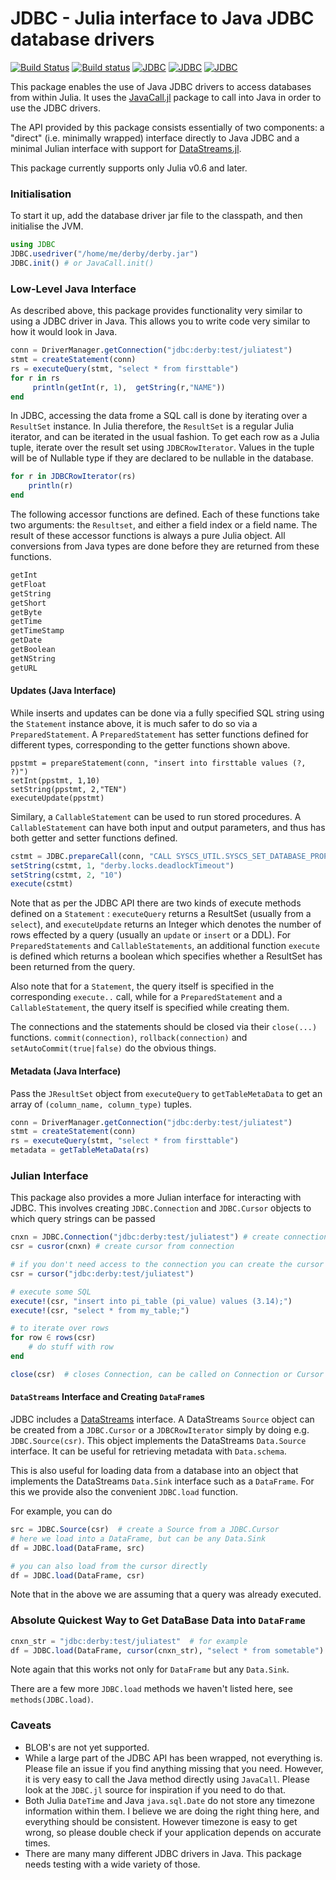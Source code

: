 # JDBC - Julia interface to Java JDBC database drivers

[![Build Status](https://travis-ci.org/JuliaDB/JDBC.jl.svg?branch=master)](https://travis-ci.org/JuliaDB/JDBC.jl)  [![Build status](https://ci.appveyor.com/api/projects/status/3m0pq27s24mkaduq?svg=true)](https://ci.appveyor.com/project/aviks/jdbc-jl)   [![JDBC](http://pkg.julialang.org/badges/JDBC_0.4.svg)](http://pkg.julialang.org/?pkg=JDBC)  [![JDBC](http://pkg.julialang.org/badges/JDBC_0.5.svg)](http://pkg.julialang.org/?pkg=JDBC)  [![JDBC](http://pkg.julialang.org/badges/JDBC_0.6.svg)](http://pkg.julialang.org/?pkg=JDBC)


This package enables the use of Java JDBC drivers to access databases from within Julia. It uses the [JavaCall.jl](https://github.com/aviks/JavaCall.jl) package to call into Java in order to use the JDBC drivers. 

The API provided by this package consists essentially of two components: a "direct" (i.e. minimally wrapped) interface directly to Java JDBC and a minimal
Julian interface with support for [DataStreams.jl](https://github.com/JuliaData/DataStreams.jl).

This package currently supports only Julia v0.6 and later.


### Initialisation

To start it up, add the database driver jar file to the classpath, and then initialise the JVM. 

```julia
using JDBC
JDBC.usedriver("/home/me/derby/derby.jar")
JDBC.init() # or JavaCall.init()
 ```

### Low-Level Java Interface

As described above, this package provides functionality very similar to using a JDBC driver in Java. This allows you to write code very similar to how it would
look in Java.

```julia
conn = DriverManager.getConnection("jdbc:derby:test/juliatest")
stmt = createStatement(conn)
rs = executeQuery(stmt, "select * from firsttable")
for r in rs
     println(getInt(r, 1),  getString(r,"NAME"))
end
```

In JDBC, accessing the data frome a SQL call is done by iterating over a `ResultSet` instance. In Julia therefore, the `ResultSet` is a regular Julia iterator, and can be iterated in the usual fashion. 
To get each row as a Julia tuple, iterate over the result set using `JDBCRowIterator`.  Values in the tuple will be of Nullable type if they are declared to be nullable in the database.

```julia
for r in JDBCRowIterator(rs)
    println(r)
end
```

The following accessor functions are defined. Each of these functions take two arguments:  the `Resultset`, and either a field index or a field name. The result of these accessor functions is always a pure Julia object. All conversions from Java types are done before they are returned from these functions. 
```julia
getInt
getFloat
getString 
getShort 
getByte 
getTime 
getTimeStamp 
getDate
getBoolean
getNString
getURL
```
#### Updates (Java Interface)

While inserts and updates can be done via a fully specified SQL string using the `Statement` instance above, it is much safer to do so via a `PreparedStatement`. A `PreparedStatement` has setter functions defined for different types, corresponding to the getter functions shown above. 

```
ppstmt = prepareStatement(conn, "insert into firsttable values (?, ?)")
setInt(ppstmt, 1,10)
setString(ppstmt, 2,"TEN")
executeUpdate(ppstmt)
```

Similary, a `CallableStatement` can be used to run stored procedures. A `CallableStatement` can have both input and output parameters, and thus has both getter and setter functions defined. 
```julia
cstmt = JDBC.prepareCall(conn, "CALL SYSCS_UTIL.SYSCS_SET_DATABASE_PROPERTY(?, ?)")
setString(cstmt, 1, "derby.locks.deadlockTimeout")
setString(cstmt, 2, "10")
execute(cstmt)
```

Note that as per the JDBC API there are two kinds of execute methods defined on a `Statement` : `executeQuery` returns a ResultSet (usually from a `select`), and `executeUpdate` returns an Integer which denotes the number of rows effected by a query (usually an `update` or `insert` or a DDL). For `PreparedStatements` and `CallableStatements`, an additional function `execute` is defined which returns a boolean which specifies whether a ResultSet has been returned from the query. 

Also note that for a `Statement`, the query itself is specified in the corresponding `execute..` call, while for a `PreparedStatement` and a `CallableStatement`, the query itself is specified while creating them. 

The connections and the statements should be closed via their `close(...)` functions. `commit(connection)`, `rollback(connection)` and `setAutoCommit(true|false)` do the obvious things.

#### Metadata (Java Interface)

Pass the `JResultSet` object from `executeQuery` to `getTableMetaData` to get an array of `(column_name, column_type)` tuples.

```julia
conn = DriverManager.getConnection("jdbc:derby:test/juliatest")
stmt = createStatement(conn)
rs = executeQuery(stmt, "select * from firsttable")
metadata = getTableMetaData(rs)
```

### Julian Interface

This package also provides a more Julian interface for interacting with JDBC.  This involves creating `JDBC.Connection` and `JDBC.Cursor` objects to which query
strings can be passed
```julia
cnxn = JDBC.Connection("jdbc:derby:test/juliatest") # create connection
csr = cusror(cnxn) # create cursor from connection

# if you don't need access to the connection you can create the cursor directly
csr = cursor("jdbc:derby:test/juliatest")

# execute some SQL
execute!(csr, "insert into pi_table (pi_value) values (3.14);")
execute!(csr, "select * from my_table;")

# to iterate over rows
for row ∈ rows(csr)
    # do stuff with row
end

close(csr)  # closes Connection, can be called on Connection or Cursor
```

#### `DataStreams` Interface and Creating `DataFrame`s

JDBC includes a [DataStreams](https://github.com/JuliaData/DataStreams.jl) interface.  A DataStreams `Source` object can be created from a `JDBC.Cursor` or a
`JDBCRowIterator` simply by doing e.g. `JDBC.Source(csr)`.  This object implements the DataStreams `Data.Source` interface.  It can be useful for retrieving metadata
with `Data.schema`.

This is also useful for loading data from a database into an object that implements the DataStreams `Data.Sink` interface such as a `DataFrame`.  For this we
provide also the convenient `JDBC.load` function.

For example, you can do
```julia
src = JDBC.Source(csr)  # create a Source from a JDBC.Cursor
# here we load into a DataFrame, but can be any Data.Sink
df = JDBC.load(DataFrame, src)

# you can also load from the cursor directly
df = JDBC.load(DataFrame, csr)
```
Note that in the above we are assuming that a query was already executed.

### Absolute Quickest Way to Get DataBase Data into `DataFrame`

```julia
cnxn_str = "jdbc:derby:test/juliatest"  # for example
df = JDBC.load(DataFrame, cursor(cnxn_str), "select * from sometable")
```
Note again that this works not only for `DataFrame` but any `Data.Sink`.

There are a few more `JDBC.load` methods we haven't listed here, see `methods(JDBC.load)`.

### Caveats
 * BLOB's are not yet supported. 
 * While a large part of the JDBC API has been wrapped, not everything is. Please file an issue if you find anything missing that you need. However, it is very easy to call the Java method directly using `JavaCall`. Please look at the `JDBC.jl` source for inspiration if you need to do that. 
 * Both Julia `DateTime` and Java `java.sql.Date` do not store any timezone information within them. I believe we are doing the right thing here, and everything should be consistent. However timezone is easy to get wrong, so please double check if your application depends on accurate times. 
 * There are many many different JDBC drivers in Java. This package needs testing with a wide variety of those.
